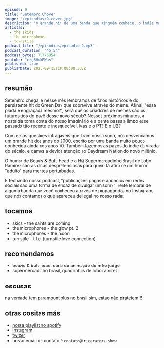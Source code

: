 ```yaml
---
episode: 9
title: 'Setembro Chove'
image: "/episodios/9-cover.jpg"
description: "o grande hit de uma banda que ninguém conhece, o indie maior de idade do microphones e a banda que o luiz descobriu num anúncio do instagram"
artistas:
  - the skids
  - the microphones
  - turnstile
podcast_file: "/episodios/episodio-9.mp3"
podcast_duration: "45:54"
podcast_bytes: 71776954
youtube: "crg6HuhEWus"
published: true
publishDate: 2021-09-15T10:00:00.335Z
---
```

## resumão

Setembro chega, e nesse mês lembramos de fatos históricos e do persistente hit do Green Day que sobrevive através do meme. Afinal, "essa piada é engraçada mesmo?", será que os criadores de memes são os futuros tios do pavê desse novo século? Nesses próximos minutos, a nostalgia toma conta do nosso imaginário e a gente passa a limpo esse passado tão recente e inesquecível. Mas e o PT? E o U2?

Com essas questões intragáveis que tiram nosso sono, nós desvendamos um grande hit dos anos do 2000, escrito por uma banda muito pouco conhecida ainda nos anos 70. Também fazemos as pazes do indie da virada do século, e damos a devida atenção ao Daydream Nation do novo milênio. 

O humor de Beavis & Butt-Head e a HQ Supermercadinho Brasil de Lobo Ramirez são as dicas despretensiosas para quem tá afim de um humor "adulto" para mentes perturbadas.

E fechando nosso podcast, "publicações pagas e anúncios em redes sociais são uma forma de eficaz de divulgar um som?" Tente lembrar de alguma banda que você conheceu através de propagandas no Instagram, que nós contamos o que apareceu de legal no nosso radar.

## tocamos

* skids - the saints are coming
* the microphones - the glow pt. 2
* the microphones - the moon
* turnstile - t.l.c. (turnstile love connection)

## recomendamos

* beavis & butt-head, série de animação de mike judge
* supermercadinho brasil, quadrinhos de lobo ramirez

## escusas

na verdade tem paramount plus no brasil sim, entao não pirateiem!!!

## otras cositas más

* [nossa playlist no spotify](https://open.spotify.com/playlist/0UiztKuga6LmTAxWTsUQdw?si=fb96026bc1994d90)
* [instagram](https://www.instagram.com/triceratops.show/)
* [twitter](https://twitter.com/TriceratopsShow/)
* nosso email de contato é `contato@triceratops.show`
